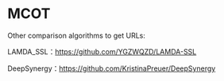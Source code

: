 # MCOT

Other comparison algorithms to get URLs:

LAMDA_SSL：https://github.com/YGZWQZD/LAMDA-SSL

DeepSynergy：https://github.com/KristinaPreuer/DeepSynergy
